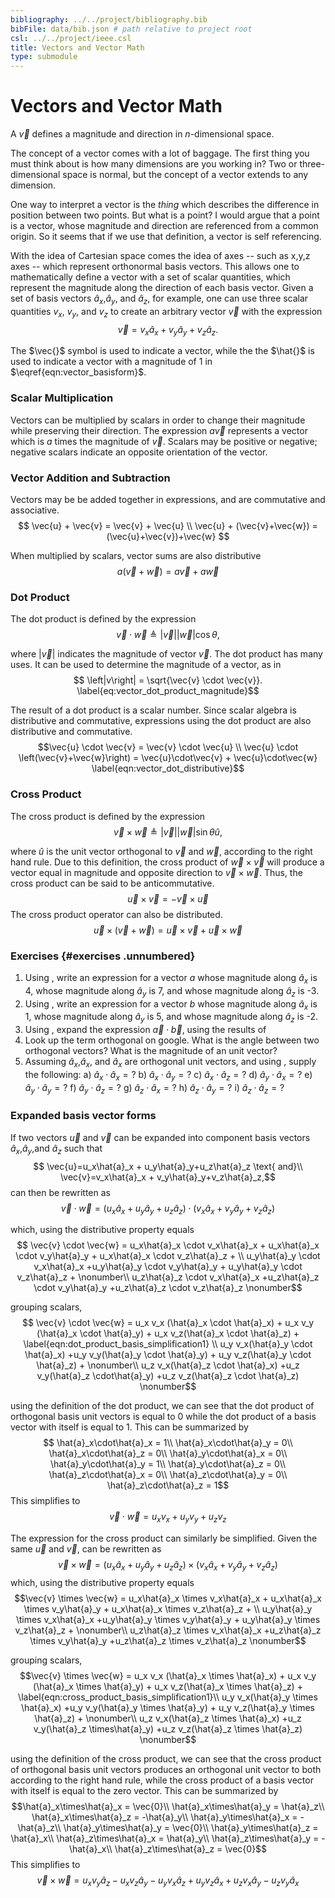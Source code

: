 ```yaml
---
bibliography: ../../project/bibliography.bib
bibFile: data/bib.json # path relative to project root
csl: ../../project/ieee.csl
title: Vectors and Vector Math
type: submodule
---
```


# Vectors and Vector Math

A $\vec{v}$ defines a magnitude and direction in $n$-dimensional space.

The concept of a vector comes with a lot of baggage. The first thing you must think about is how many dimensions are you working in? Two or three-dimensional space is normal, but the concept of a vector extends to any dimension.

One way to interpret a vector is the *thing* which describes the difference in position between two points. But what is a point? I would argue that a point is a vector, whose magnitude and direction are referenced from a common origin. So it seems that if we use that definition, a vector is self referencing.

With the idea of Cartesian space comes the idea of axes -- such as x,y,z axes -- which represent orthonormal basis vectors. This allows one to mathematically define a vector with a set of scalar quantities, which represent the magnitude along the direction of each basis vector. Given a set of basis vectors $\hat{a}_x$,$\hat{a}_y$, and $\hat{a}_z$, for example, one can use three scalar quantities $v_x$, $v_y$, and $v_z$ to create an arbitrary vector $\vec{v}$ with the expression $$ \vec{v} = v_x \hat{a}_x + v_y \hat{a}_y + v_z \hat{a}_z. \label{eqn:vector_basisform} $$

The $\vec{}$ symbol is used to indicate a vector, while the the $\hat{}$ is used to indicate a vector with a magnitude of $1$ in $\eqref{eqn:vector_basisform}$.

### Scalar Multiplication

Vectors can be multiplied by scalars in order to change their magnitude while preserving their direction. The expression $a\vec{v}$ represents a vector which is $a$ times the magnitude of $\vec{v}$. Scalars may be positive or negative; negative scalars indicate an opposite orientation of the vector.

### Vector Addition and Subtraction

Vectors may be be added together in expressions, and are commutative and associative. $$
\vec{u} + \vec{v} = \vec{v} + \vec{u} \\
\vec{u} + (\vec{v}+\vec{w}) = (\vec{u}+\vec{v})+\vec{w}
$$

When multiplied by scalars, vector sums are also distributive $$
a(\vec{v}+\vec{w}) = a\vec{v}+a\vec{w}
$$

### Dot Product

The dot product is defined by the expression $$
\vec{v} \cdot \vec{w} \triangleq \left|\vec{v}\right|\left|\vec{w}\right|\cos{\theta},\label{eqn:vector_dot_product}
$$

where $\left|\vec{v}\right|$ indicates the magnitude of vector $\vec{v}$. The dot product has many uses. It can be used to determine the magnitude of a vector, as in $$
\left|v\right| = \sqrt{\vec{v} \cdot \vec{v}}. \label{eq:vector_dot_product_magnitude}$$

The result of a dot product is a scalar number. Since scalar algebra is distributive and commutative, expressions using the dot product are also distributive and commutative. $$\vec{u} \cdot \vec{v} = \vec{v} \cdot \vec{u} \\
\vec{u} \cdot \left(\vec{v}+\vec{w}\right) = \vec{u}\cdot\vec{v} + \vec{u}\cdot\vec{w} \label{eqn:vector_dot_distributive}$$

### Cross Product

The cross product is defined by the expression $$
\vec{v} \times \vec{w} \triangleq \left|\vec{v}\right|\left|\vec{w}\right|\sin{\theta}\hat{u}, \label{eqn:vector_cross_product}$$

where $\hat{u}$ is the unit vector orthogonal to $\vec{v}$ and $\vec{w}$, according to the right hand rule. Due to this definition, the cross product of $\vec{w}\times\vec{v}$ will produce a vector equal in magnitude and opposite direction to $\vec{v}\times\vec{w}$. Thus, the cross product can be said to be anticommutative. $$
\vec{u} \times \vec{v} = -\vec{v} \times \vec{u}$$ The cross product operator can also be distributed. $$
\vec{u} \times \left(\vec{v}+\vec{w}\right) = \vec{u}\times\vec{v} + \vec{u}\times\vec{w}$$

### Exercises {#exercises .unnumbered}

1.  Using , write an expression for a vector $a$ whose magnitude along $\hat{a}_x$ is 4, whose magnitude along $\hat{a}_y$ is 7, and whose magnitude along $\hat{a}_z$ is -3.
2.  Using , write an expression for a vector $b$ whose magnitude along $\hat{a}_x$ is 1, whose magnitude along $\hat{a}_y$ is 5, and whose magnitude along $\hat{a}_z$ is -2.
3.  Using , expand the expression $\vec{a}\cdot\vec{b}$, using the results of
4.  Look up the term orthogonal on google. What is the angle between two orthogonal vectors? What is the magnitude of an unit vector?
5.  Assuming $\hat{a}_x$,$\hat{a}_x$, and $\hat{a}_x$ are orthogonal unit vectors, and using , supply the following:
    a)  $\hat{a}_x\cdot\hat{a}_x = ?$
    b)  $\hat{a}_x\cdot\hat{a}_y = ?$
    c)  $\hat{a}_x\cdot\hat{a}_z = ?$
    d)  $\hat{a}_y\cdot\hat{a}_x = ?$
    e)  $\hat{a}_y\cdot\hat{a}_y = ?$
    f)  $\hat{a}_y\cdot\hat{a}_z = ?$
    g)  $\hat{a}_z\cdot\hat{a}_x = ?$
    h)  $\hat{a}_z\cdot\hat{a}_y = ?$
    i)  $\hat{a}_z\cdot\hat{a}_z = ?$

### Expanded basis vector forms

If two vectors $\vec{u}$ and $\vec{v}$ can be expanded into component basis vectors $\hat{a}_x$,$\hat{a}_y$,and $\hat{a}_z$ such that $$
\vec{u}=u_x\hat{a}_x + u_y\hat{a}_y+u_z\hat{a}_z \text{ and}\\
\vec{v}=v_x\hat{a}_x + v_y\hat{a}_y+v_z\hat{a}_z,$$ can then be rewritten as $$
\vec{v} \cdot \vec{w} = (u_x\hat{a}_x + u_y\hat{a}_y+u_z\hat{a}_z) \cdot (v_x\hat{a}_x + v_y\hat{a}_y+v_z\hat{a}_z)$$

which, using the distributive property equals $$
\vec{v} \cdot \vec{w} = u_x\hat{a}_x \cdot v_x\hat{a}_x + u_x\hat{a}_x \cdot v_y\hat{a}_y + u_x\hat{a}_x \cdot v_z\hat{a}_z  + \\
u_y\hat{a}_y \cdot v_x\hat{a}_x +u_y\hat{a}_y \cdot v_y\hat{a}_y + u_y\hat{a}_y \cdot v_z\hat{a}_z + \nonumber\\
u_z\hat{a}_z \cdot v_x\hat{a}_x +u_z\hat{a}_z \cdot v_y\hat{a}_y +u_z\hat{a}_z \cdot v_z\hat{a}_z \nonumber$$

grouping scalars, $$
\vec{v} \cdot \vec{w} = u_x v_x (\hat{a}_x \cdot \hat{a}_x) + u_x v_y (\hat{a}_x \cdot \hat{a}_y) + u_x v_z(\hat{a}_x \cdot \hat{a}_z)  + \label{eqn:dot_product_basis_simplification1} \\
u_y v_x(\hat{a}_y \cdot \hat{a}_x) +u_y v_y(\hat{a}_y \cdot \hat{a}_y) + u_y v_z(\hat{a}_y \cdot \hat{a}_z) + \nonumber\\
u_z v_x(\hat{a}_z \cdot \hat{a}_x) +u_z v_y(\hat{a}_z \cdot\hat{a}_y) +u_z v_z(\hat{a}_z \cdot \hat{a}_z) \nonumber$$

using the definition of the dot product, we can see that the dot product of orthogonal basis unit vectors is equal to 0 while the dot product of a basis vector with itself is equal to 1. This can be summarized by $$
\hat{a}_x\cdot\hat{a}_x = 1\\
\hat{a}_x\cdot\hat{a}_y = 0\\
\hat{a}_x\cdot\hat{a}_z = 0\\
\hat{a}_y\cdot\hat{a}_x = 0\\
\hat{a}_y\cdot\hat{a}_y = 1\\
\hat{a}_y\cdot\hat{a}_z = 0\\
\hat{a}_z\cdot\hat{a}_x = 0\\
\hat{a}_z\cdot\hat{a}_y = 0\\
\hat{a}_z\cdot\hat{a}_z = 1$$ This simplifies to $$
\vec{v} \cdot \vec{w} = u_x v_x +u_y v_y+u_z v_z$$

The expression for the cross product can similarly be simplified. Given the same $\vec{u}$ and $\vec{v}$, can be rewritten as $$\vec{v} \times \vec{w} = (u_x\hat{a}_x + u_y\hat{a}_y+u_z\hat{a}_z) \times (v_x\hat{a}_x + v_y\hat{a}_y+v_z\hat{a}_z)$$ which, using the distributive property equals $$\vec{v} \times \vec{w} = u_x\hat{a}_x \times v_x\hat{a}_x + u_x\hat{a}_x \times v_y\hat{a}_y + u_x\hat{a}_x \times v_z\hat{a}_z  + \\
u_y\hat{a}_y \times v_x\hat{a}_x +u_y\hat{a}_y \times v_y\hat{a}_y + u_y\hat{a}_y \times v_z\hat{a}_z + \nonumber\\
u_z\hat{a}_z \times v_x\hat{a}_x +u_z\hat{a}_z \times v_y\hat{a}_y +u_z\hat{a}_z \times v_z\hat{a}_z \nonumber$$

grouping scalars, $$\vec{v} \times \vec{w} = u_x v_x (\hat{a}_x \times \hat{a}_x) + u_x v_y (\hat{a}_x \times \hat{a}_y) + u_x v_z(\hat{a}_x \times \hat{a}_z)  + \label{eqn:cross_product_basis_simplification1}\\
u_y v_x(\hat{a}_y \times \hat{a}_x) +u_y v_y(\hat{a}_y \times \hat{a}_y) + u_y v_z(\hat{a}_y \times \hat{a}_z) + \nonumber\\
u_z v_x(\hat{a}_z \times \hat{a}_x) +u_z v_y(\hat{a}_z \times\hat{a}_y) +u_z v_z(\hat{a}_z \times \hat{a}_z) \nonumber$$

using the definition of the cross product, we can see that the cross product of orthogonal basis unit vectors produces an orthogonal unit vector to both according to the right hand rule, while the cross product of a basis vector with itself is equal to the zero vector. This can be summarized by $$\hat{a}_x\times\hat{a}_x = \vec{0}\\
\hat{a}_x\times\hat{a}_y = \hat{a}_z\\
\hat{a}_x\times\hat{a}_z = -\hat{a}_y\\
\hat{a}_y\times\hat{a}_x = -\hat{a}_z\\
\hat{a}_y\times\hat{a}_y = \vec{0}\\
\hat{a}_y\times\hat{a}_z = \hat{a}_x\\
\hat{a}_z\times\hat{a}_x = \hat{a}_y\\
\hat{a}_z\times\hat{a}_y = -\hat{a}_x\\
\hat{a}_z\times\hat{a}_z = \vec{0}$$ This simplifies to $$\vec{v} \times \vec{w} = u_x v_y\hat{a}_z - u_x v_z\hat{a}_y - u_y v_x\hat{a}_z + u_y v_z\hat{a}_x + u_z v_x\hat{a}_y - u_z v_y\hat{a}_x$$

<!--
## rotations and translations

who knows all about rotations what is a rotation in 2d what is a rotation in 3d how do you make a rotation about a point other than 0,0? definition of affine. what happens when i moulting everything by two? gets two times further from origin as well. what if I want to stretch scale and skew and trapezoid connection between 2d affine transformations and 3d perspective shift... length is preserved not angles\
take a look at your phone straight on

what is translation, what does it look like

matrix form

two steps or one to rotate translate?

define transformation matrix

simple polygon with plot class sympy to generate rotation matrix.\
do translate, rotate, translate, symbolically and find the theta and displacement elements in combined matrix\
pick center of polygon and scale

$$
\vec{v} = x\hat{a}_x +y\hat{a}_y + z\hat{a}_z
$$

$$
\left[
\begin{array}{ccc}
    cos(q) & sin(q) & 0 \\
    sin(q) & cos(q) & 0 \\
    0 & 0 & 1 \\
\end{array}
\right]
$$
-->